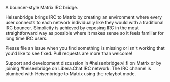A bouncer-style Matrix IRC bridge.

Heisenbridge brings IRC to Matrix by creating an environment where every user connects to each network individually like they would with a traditional IRC bouncer. Simplicity is achieved by exposing IRC in the most straightforward way as possible where it makes sense so it feels familiar for long time IRC users.

Please file an issue when you find something is missing or isn't working that you'd like to see fixed. Pull requests are more than welcome!

Support and development discussion in #heisenbridge:vi.fi on Matrix or by joining #heisenbridge on Libera.Chat IRC network. The IRC channel is plumbed with Heisenbridge to Matrix using the relaybot mode.

